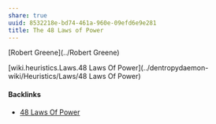 ```yaml
---
share: true
uuid: 8532218e-bd74-461a-960e-09efd6e9e281
title: The 48 Laws of Power
---
```

[Robert Greene](../Robert Greene)

[wiki.heuristics.Laws.48 Laws Of Power](../dentropydaemon-wiki/Heuristics/Laws/48 Laws Of Power)

#### Backlinks

* [48 Laws Of Power](/bea1021f-e039-4807-8410-34b5d4bd3aec)